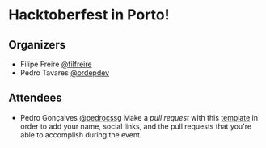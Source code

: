 # Hacktoberfest in Porto!

## Organizers
* Filipe Freire [@filfreire](https://twitter.com/filrfreire)
* Pedro Tavares [@ordepdev](https://twitter.com/ordepdev)

## Attendees
* Pedro Gonçalves [@pedrocssg](https://github.com/Pedrocssg)
Make a *pull request* with this [template](https://github.com/HacktoberfestOPO/2017/blob/master/template.md)
in order to add your name, social links, and the pull requests that you're able to accomplish during the event.
